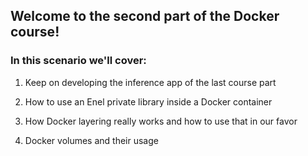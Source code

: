 ## Welcome to the second part of the Docker course!


### In this scenario we'll cover:

1. Keep on developing the inference app of the last course part

2. How to use an Enel private library inside a Docker container

3. How Docker layering really works and how to use that in our favor

4. Docker volumes and their usage


